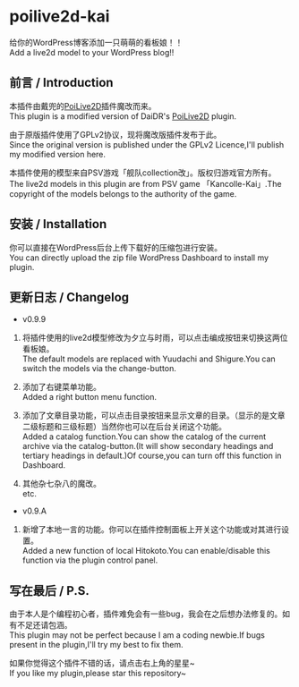 # poilive2d-kai
给你的WordPress博客添加一只萌萌的看板娘！！  
Add a live2d model to your WordPress blog!!
## 前言 / Introduction
本插件由戴兜的[PoiLive2D](https://daidr.me/archives/code-176.html)插件魔改而来。  
This plugin is a modified version of DaiDR's [PoiLive2D](https://daidr.me/archives/code-176.html) plugin.

由于原版插件使用了GPLv2协议，现将魔改版插件发布于此。  
Since the original version is published under the GPLv2 Licence,I'll publish my modified version here.

本插件使用的模型来自PSV游戏「舰队collection改」。版权归游戏官方所有。  
The live2d models in this plugin are from PSV game 「Kancolle-Kai」.The copyright of the models belongs to the authority of the game.

## 安装 / Installation
你可以直接在WordPress后台上传下载好的压缩包进行安装。  
You can directly upload the zip file WordPress Dashboard to install my plugin.

## 更新日志 / Changelog
* v0.9.9  
1. 将插件使用的live2d模型修改为夕立与时雨，可以点击编成按钮来切换这两位看板娘。  
The default models are replaced with Yuudachi and Shigure.You can switch the models via the change-button.

2. 添加了右键菜单功能。  
Added a right button menu function.

3. 添加了文章目录功能，可以点击目录按钮来显示文章的目录。（显示的是文章二级标题和三级标题）当然你也可以在后台关闭这个功能。  
Added a catalog function.You can show the catalog of the current archive via the catalog-button.(It will show secondary headings and tertiary headings in default.)Of course,you can turn off this function in Dashboard.

4. 其他杂七杂八的魔改。  
etc.

* v0.9.A
1. 新增了本地一言的功能。你可以在插件控制面板上开关这个功能或对其进行设置。  
Added a new function of local Hitokoto.You can enable/disable this function via the plugin control panel.

## 写在最后 / P.S.
由于本人是个编程初心者，插件难免会有一些bug，我会在之后想办法修复的。如有不足还请包涵。  
This plugin may not be perfect because I am a coding newbie.If bugs present in the plugin,I'll try my best to fix them.

如果你觉得这个插件不错的话，请点击右上角的星星~  
If you like my plugin,please star this repository~
